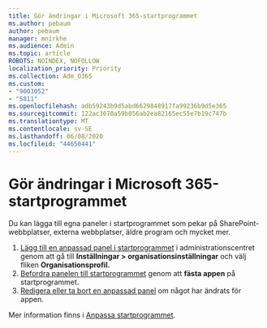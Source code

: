 ```yaml
---
title: Gör ändringar i Microsoft 365-startprogrammet
ms.author: pebaum
author: pebaum
manager: mnirkhe
ms.audience: Admin
ms.topic: article
ROBOTS: NOINDEX, NOFOLLOW
localization_priority: Priority
ms.collection: Adm_O365
ms.custom:
- "9003052"
- "5811"
ms.openlocfilehash: adb59243b9d5abd6629848917fa99236b9d5e365
ms.sourcegitcommit: 122ac3670a59b056ab2ea82165ec55e7b19c747b
ms.translationtype: MT
ms.contentlocale: sv-SE
ms.lasthandoff: 06/08/2020
ms.locfileid: "44650441"
---
```

# <a name="make-changes-to-the-microsoft-365-app-launcher"></a>Gör ändringar i Microsoft 365-startprogrammet

Du kan lägga till egna paneler i startprogrammet som pekar på SharePoint-webbplatser, externa webbplatser, äldre program och mycket mer.

1. [Lägg till en anpassad panel i startprogrammet](https://docs.microsoft.com/microsoft-365/admin/manage/customize-the-app-launcher) i administrationscentret genom att gå till **Inställningar > organisationsinställningar** och välj fliken **Organisationsprofil.**
2. [Befordra panelen till startprogrammet](https://docs.microsoft.com/microsoft-365/admin/manage/customize-the-app-launcher#promote-the-tile-to-app-launcher) genom att **fästa appen** på startprogrammet.
3. [Redigera eller ta bort en anpassad panel](https://docs.microsoft.com/microsoft-365/admin/manage/customize-the-app-launcher#edit-or-delete-a-custom-tile) om något har ändrats för appen.

Mer information finns i [Anpassa startprogrammet](https://docs.microsoft.com/microsoft-365/admin/manage/customize-the-app-launcher).

